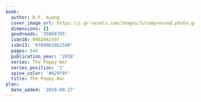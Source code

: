 ```yaml
---
book:
  author: R.F. Kuang
  cover_image_url: https://i.gr-assets.com/images/S/compressed.photo.goodreads.com/books/1515691735l/35068705._SX98_.jpg
  dimensions: {}
  goodreads: '35068705'
  isbn10: 0062662597
  isbn13: '9780062662590'
  pages: 644
  publication_year: '2018'
  series: The Poppy War
  series_position: '1'
  spine_color: '#b29f9f'
  title: The Poppy War
plan:
  date_added: '2018-08-27'
---
```

